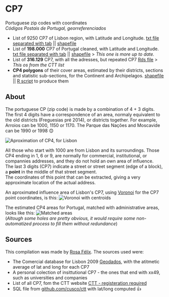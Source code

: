 # CP7
Portuguese zip codes with coordinates  
_Códigos Postais de Portugal, georreferenciados_

* List of 9250 CP7 of Lisbon region, with Latitude and Longitude. [txt file separated with tab](https://github.com/temospena/CP7/blob/master/CP7%20Lisbon/CP7georreferenciadosLisboa.txt) || [shapefile](https://github.com/temospena/CP7/blob/master/CP7%20Lisbon/CP7LisboaGeorreferenciados_shapefile.rar)  
* List of __198.000__ CP7 of Portugal cleaned, with Latitude and Longitude. [txt file separated with tab](https://github.com/temospena/CP7/blob/master/CP7%20Portugal/CP7_CTT_PortugalNov2019.txt) || [shapefile](https://github.com/temospena/CP7/blob/master/CP7%20Portugal/CP7PortugalGeorreferenciados_shapefile.rar)   > _This one is more up to date._
* List of __316.129__ CP7, with all the adresses, but repeated CP7 [Rds file](https://github.com/temospena/CP7/blob/master/CP7%20Portugal/CP7_CTT_Portugal.Rds) > _This os from the CTT list_
* __CP4 polygons__ of their cover areas, estimated by their districts, sections and statistic sub-sections, for the Continent and Archipelagos. [shapefile](https://github.com/temospena/CP7/blob/master/CP4%20Portugal) || [R script](https://github.com/temospena/CP7/blob/master/CP4%20Portugal/CP4_poligonos.R) to produce them

## About
The portuguese CP (zip code) is made by a combination of 4 + 3 digits.  
The first 4 digits have a correspondence of an area, normaly equivalent to the old districts (Freguesias pré 2014), or districts together.
For example, Arroios can be 1000, 1150 or 1170. The Parque das Nações and Moscavide can be 1990 or 1998 :blush:

![Aproximation of CP4, for Lisbon](https://github.com/temospena/CP7/blob/master/CP4%20Lisbon/CP_Lisboa4_update.PNG)

All those who start with 1000 are from Lisbon and its surroundings. Those CP4 ending in 1, 6 or 9, are normally for commercial, institutional, or compannies addresses, and they do not hold an own area of influence.  
The last 3 digits (CP7) indicate a street or street segment (edge of a block), a __point__ in the middle of that street segment.  
The coordinates of this point that can be extracted, giving a very approximate location of the actual address.  

An aproximated influence area of Lisbon's CP7, using [Voronoi](https://en.wikipedia.org/wiki/Voronoi_diagram) for the CP7 point coordinates, is this:
![Voronoi with centroids](https://github.com/temospena/CP7/blob/master/CP7%20Lisbon/VoronoyCP7lisboa.jpg)

The estimated CP4 areas for Portugal, matched with administrative areas, looks like this:
![Matched areas](https://github.com/temospena/CP7/blob/master/CP4%20Portugal/CP4_EstimativaPoligonos.PNG)  
(_Altough some holes are pretty obvious, it would require some non-automatized process to fill them without redundance_)

## Sources
This compilation was made by [Rosa Félix](https://fenix.tecnico.ulisboa.pt/homepage/ist155593/gis).
The sources used were:
*  The Comercial database for Lisbon 2009 [Geodados](http://geodados.cm-lisboa.pt/datasets/recenseamento-comercial-2009), with the atitmetic average of lat and long for each CP7
*  A personal colection of insittutional CP7 - the ones that end with xx49, such as universities and companies
*  List of all CP7, fom the CTT website [CTT - registeration required](https://www.ctt.pt/feapl_2/app/restricted/postalCodeSearch/postalCodeDownloadFiles.jspx)
*  SQL file from [github.com/cusco/ctt](https://github.com/cusco/ctt) with lat/long computed :+1:

